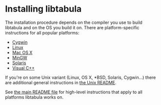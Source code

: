 Installing libtabula
====

The installation procedure depends on the compiler you use to build
libtabula and on the OS you build it on.  There are platform-specific
instructions for all popular platforms:

* [Cygwin](README-Cygwin.md)
* [Linux](README-Linux.md)
* [Mac OS X](README-Mac-OS-X.md)
* [MinGW](README-MinGW.md)
* [Solaris](README-Solaris.md)
* [Visual C++](README-Visual-C%2b%2b.md)

If you're on some Unix variant (Linux, OS X, \*BSD, Solaris,
Cygwin...)  there are additional general instructions in [the Unix
README](README-Unix.md).

See [the main README file](README.md) for high-level instructions
that apply to all platforms libtabula works on.
